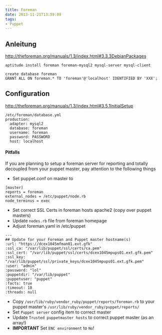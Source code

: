```yaml
---
title: Foreman
date: 2013-11-21T13:59:09
tags: 
- Puppet
---
```


## Anleitung

http://theforeman.org/manuals/1.3/index.html#3.3.3DebianPackages

    aptitude install foreman foreman-mysql2 mysql-server mysql-client

    create database foreman
    GRANT ALL ON foreman.* TO 'foreman'@'localhost' IDENTIFIED BY 'XXX';

## Configuration

http://theforeman.org/manuals/1.3/index.html#3.5.1InitialSetup

~~~
/etc/foreman/database.yml
production:
  adapter: mysql2
  database: foreman
  username: foreman
  password: PASSWORD
  host: localhost
~~~

#### Pitfalls

If you are planning to setup a foreman server for reporting and totally
decoupled from your puppet master, pay attention to the following things

* Set puppet.conf on master to

```
[master]
reports = foreman
external_nodes = /etc/puppet/node.rb
node_terminus = exec
```

* Set correct SSL Certs in foreman hosts apache2 (copy over puppet masters)
* Update `nodes.rb` file from foreman homepage
* Adjust foreman.yaml in /etc/puppet

```
---
## Update for your Foreman and Puppet master hostname(s)
:url: "https://dcex1045mfman01.ext.gfk"
:ssl_ca: "/var/lib/puppet/ssl/certs/ca.pem"
:ssl_cert: "/var/lib/puppet/ssl/certs/dcex1045mpups01.ext.gfk.pem"
:ssl_key: "/var/lib/puppet/ssl/private_keys/dcex1045mpups01.ext.gfk.pem"
:user: "admin"
:password: "lol"
:puppetdir: "/var/lib/puppet"
:puppetuser: "puppet"
:facts: true
:timeout: 10
:threads: null
```

* Copy `/usr/lib/ruby/vendor_ruby/puppet/reports/foreman.rb` to your puppet
  master's `/usr/lib/ruby/vendor_ruby/puppet/reports/`
* Set `Puppet server` config item to correct master
* Update `Trusted puppetmaster hosts` to correct puppet master (as an
  array!)
* **IMPORTANT** Set `ENC environment` to `No`!


